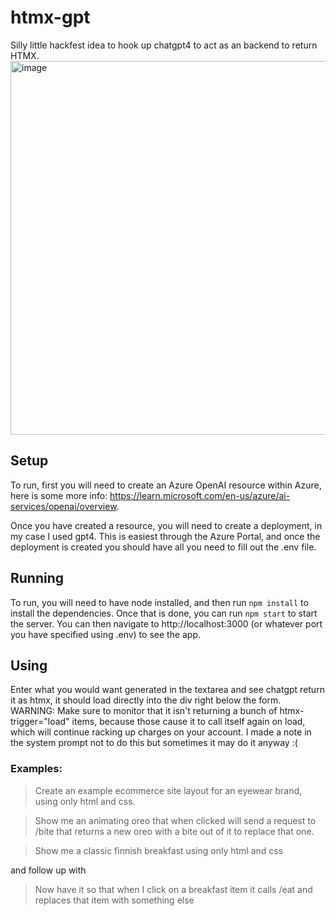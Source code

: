 # htmx-gpt

Silly little hackfest idea to hook up chatgpt4 to act as an backend to return HTMX.
<img width="598" alt="image" src="https://github.com/rpadilla6/htmx-gpt/assets/11849093/94bc08de-98ed-4cf6-89fd-b67004621e9a">


## Setup

To run, first you will need to create an Azure OpenAI resource within Azure, here is some more info: https://learn.microsoft.com/en-us/azure/ai-services/openai/overview.

Once you have created a resource, you will need to create a deployment, in my case I used gpt4. This is easiest through the Azure Portal, and once the deployment is created you should have all you need to fill out the .env file.

## Running

To run, you will need to have node installed, and then run `npm install` to install the dependencies. Once that is done, you can run `npm start` to start the server. You can then navigate to http://localhost:3000 (or whatever port you have specified using .env) to see the app. 

## Using
Enter what you would want generated in the textarea and see chatgpt return it as htmx, it should load directly into the div right below the form. WARNING: Make sure to monitor that it isn't returning a bunch of htmx-trigger="load" items, because those cause it to call itself again on load, which will continue racking up charges on your account. I made a note in the system prompt not to do this but sometimes it may do it anyway :(

### Examples:
> Create an example ecommerce site layout for an eyewear brand, using only html and css.

> Show me an animating oreo that when clicked will send a request to /bite that returns a new oreo with a bite out of it to replace that one.

> Show me a classic finnish breakfast using only html and css

and follow up with

> Now have it so that when I click on a breakfast item it calls /eat and replaces that item with something else

